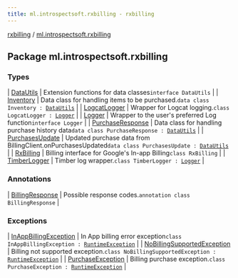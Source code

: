 ```yaml
---
title: ml.introspectsoft.rxbilling - rxbilling
---
```


[rxbilling](../index.html) / [ml.introspectsoft.rxbilling](./index.html)

## Package ml.introspectsoft.rxbilling

### Types

| [DataUtils](-data-utils/index.html) | Extension functions for data classes`interface DataUtils` |
| [Inventory](-inventory/index.html) | Data class for handling items to be purchased.`data class Inventory : `[`DataUtils`](-data-utils/index.html) |
| [LogcatLogger](-logcat-logger/index.html) | Wrapper for Logcat logging.`class LogcatLogger : `[`Logger`](-logger/index.html) |
| [Logger](-logger/index.html) | Wrapper to the user's preferred Log function`interface Logger` |
| [PurchaseResponse](-purchase-response/index.html) | Data class for handling purchase history data`data class PurchaseResponse : `[`DataUtils`](-data-utils/index.html) |
| [PurchasesUpdate](-purchases-update/index.html) | Updated purchase data from BillingClient.onPurchasesUpdated`data class PurchasesUpdate : `[`DataUtils`](-data-utils/index.html) |
| [RxBilling](-rx-billing/index.html) | Billing interface for Google's In-app Billing`class RxBilling` |
| [TimberLogger](-timber-logger/index.html) | Timber log wrapper.`class TimberLogger : `[`Logger`](-logger/index.html) |

### Annotations

| [BillingResponse](-billing-response/index.html) | Possible response codes.`annotation class BillingResponse` |

### Exceptions

| [InAppBillingException](-in-app-billing-exception/index.html) | In App billing error exception`class InAppBillingException : `[`RuntimeException`](https://kotlinlang.org/api/latest/jvm/stdlib/kotlin/-runtime-exception/index.html) |
| [NoBillingSupportedException](-no-billing-supported-exception/index.html) | Billing not supported exception.`class NoBillingSupportedException : `[`RuntimeException`](https://kotlinlang.org/api/latest/jvm/stdlib/kotlin/-runtime-exception/index.html) |
| [PurchaseException](-purchase-exception/index.html) | Billing purchase exception.`class PurchaseException : `[`RuntimeException`](https://kotlinlang.org/api/latest/jvm/stdlib/kotlin/-runtime-exception/index.html) |

